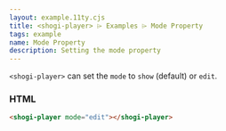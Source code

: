 ```yaml
---
layout: example.11ty.cjs
title: <shogi-player> ⌲ Examples ⌲ Mode Property
tags: example
name: Mode Property
description: Setting the mode property
---
```


`<shogi-player>` can set the `mode` to `show` (default) or `edit`.

<style>
  div.player {
    width: 600px;
  }
</style>
<div class="player">
  <shogi-player mode="edit" title="Editable player"></shogi-player>
</div>

<h3>HTML</h3>

```html
<shogi-player mode="edit"></shogi-player>
```
